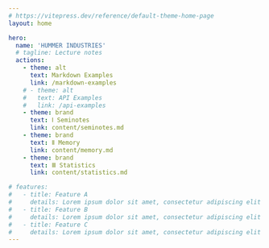 ```yaml
---
# https://vitepress.dev/reference/default-theme-home-page
layout: home

hero:
  name: 'HUMMER INDUSTRIES'
  # tagline: Lecture notes
  actions:
    - theme: alt
      text: Markdown Examples
      link: /markdown-examples
    # - theme: alt
    #   text: API Examples
    #   link: /api-examples
    - theme: brand
      text: Ⅰ Seminotes
      link: content/seminotes.md
    - theme: brand
      text: Ⅱ Memory
      link: content/memory.md
    - theme: brand
      text: Ⅲ Statistics
      link: content/statistics.md

# features:
#   - title: Feature A
#     details: Lorem ipsum dolor sit amet, consectetur adipiscing elit
#   - title: Feature B
#     details: Lorem ipsum dolor sit amet, consectetur adipiscing elit
#   - title: Feature C
#     details: Lorem ipsum dolor sit amet, consectetur adipiscing elit
---
```


